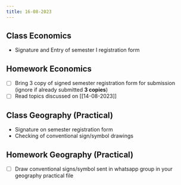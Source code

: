 ```yaml
---
title: 16-08-2023
---
```


## Class Economics
- Signature and Entry of semester I registration form

## Homework Economics
- [ ] Bring 3 copy of signed semester registration form for submission (ignore if already submitted **3 copies**)
- [ ] Read topics discussed on [[14-08-2023]]

## Class Geography (Practical)
- Signature on semester registration form
- Checking of conventional sign/symbol drawings

## Homework Geography (Practical)
- [ ] Draw conventional signs/symbol sent in whatsapp group in your geography practical file